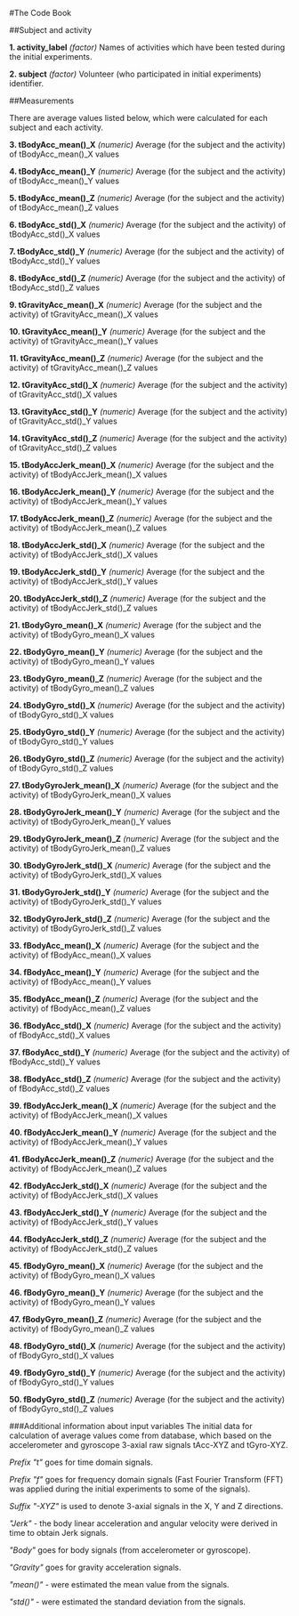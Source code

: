 #The Code Book

##Subject and activity

**1. activity_label**
*(factor)* Names of activities which have been tested during the initial experiments.

**2. subject**
*(factor)* Volunteer (who participated in initial experiments) identifier.

##Measurements

There are average values listed below, which were calculated for each subject and each activity.

**3. tBodyAcc_mean()_X**
*(numeric)* Average (for the subject and the activity) of tBodyAcc_mean()_X values

**4. tBodyAcc_mean()_Y**
*(numeric)* Average (for the subject and the activity) of tBodyAcc_mean()_Y values

**5. tBodyAcc_mean()_Z**
*(numeric)* Average (for the subject and the activity) of tBodyAcc_mean()_Z values

**6. tBodyAcc_std()_X**
*(numeric)* Average (for the subject and the activity) of tBodyAcc_std()_X values

**7. tBodyAcc_std()_Y**
*(numeric)* Average (for the subject and the activity) of tBodyAcc_std()_Y values

**8. tBodyAcc_std()_Z**
*(numeric)* Average (for the subject and the activity) of tBodyAcc_std()_Z values

**9. tGravityAcc_mean()_X**
*(numeric)* Average (for the subject and the activity) of tGravityAcc_mean()_X values

**10. tGravityAcc_mean()_Y**
*(numeric)* Average (for the subject and the activity) of tGravityAcc_mean()_Y values

**11. tGravityAcc_mean()_Z**
*(numeric)* Average (for the subject and the activity) of tGravityAcc_mean()_Z values

**12. tGravityAcc_std()_X**
*(numeric)* Average (for the subject and the activity) of tGravityAcc_std()_X values

**13. tGravityAcc_std()_Y**
*(numeric)* Average (for the subject and the activity) of tGravityAcc_std()_Y values

**14. tGravityAcc_std()_Z**
*(numeric)* Average (for the subject and the activity) of tGravityAcc_std()_Z values

**15. tBodyAccJerk_mean()_X**
*(numeric)* Average (for the subject and the activity) of tBodyAccJerk_mean()_X values

**16. tBodyAccJerk_mean()_Y**
*(numeric)* Average (for the subject and the activity) of tBodyAccJerk_mean()_Y values

**17. tBodyAccJerk_mean()_Z**
*(numeric)* Average (for the subject and the activity) of tBodyAccJerk_mean()_Z values

**18. tBodyAccJerk_std()_X**
*(numeric)* Average (for the subject and the activity) of tBodyAccJerk_std()_X values

**19. tBodyAccJerk_std()_Y**
*(numeric)* Average (for the subject and the activity) of tBodyAccJerk_std()_Y values

**20. tBodyAccJerk_std()_Z**
*(numeric)* Average (for the subject and the activity) of tBodyAccJerk_std()_Z values

**21. tBodyGyro_mean()_X**
*(numeric)* Average (for the subject and the activity) of tBodyGyro_mean()_X values

**22. tBodyGyro_mean()_Y**
*(numeric)* Average (for the subject and the activity) of tBodyGyro_mean()_Y values

**23. tBodyGyro_mean()_Z**
*(numeric)* Average (for the subject and the activity) of tBodyGyro_mean()_Z values

**24. tBodyGyro_std()_X**
*(numeric)* Average (for the subject and the activity) of tBodyGyro_std()_X values

**25. tBodyGyro_std()_Y**
*(numeric)* Average (for the subject and the activity) of tBodyGyro_std()_Y values

**26. tBodyGyro_std()_Z**
*(numeric)* Average (for the subject and the activity) of tBodyGyro_std()_Z values

**27. tBodyGyroJerk_mean()_X**
*(numeric)* Average (for the subject and the activity) of tBodyGyroJerk_mean()_X values

**28. tBodyGyroJerk_mean()_Y**
*(numeric)* Average (for the subject and the activity) of tBodyGyroJerk_mean()_Y values

**29. tBodyGyroJerk_mean()_Z**
*(numeric)* Average (for the subject and the activity) of tBodyGyroJerk_mean()_Z values

**30. tBodyGyroJerk_std()_X**
*(numeric)* Average (for the subject and the activity) of tBodyGyroJerk_std()_X values

**31. tBodyGyroJerk_std()_Y**
*(numeric)* Average (for the subject and the activity) of tBodyGyroJerk_std()_Y values

**32. tBodyGyroJerk_std()_Z**
*(numeric)* Average (for the subject and the activity) of tBodyGyroJerk_std()_Z values

**33. fBodyAcc_mean()_X**
*(numeric)* Average (for the subject and the activity) of fBodyAcc_mean()_X values

**34. fBodyAcc_mean()_Y**
*(numeric)* Average (for the subject and the activity) of fBodyAcc_mean()_Y values

**35. fBodyAcc_mean()_Z**
*(numeric)* Average (for the subject and the activity) of fBodyAcc_mean()_Z values

**36. fBodyAcc_std()_X**
*(numeric)* Average (for the subject and the activity) of fBodyAcc_std()_X values

**37. fBodyAcc_std()_Y**
*(numeric)* Average (for the subject and the activity) of fBodyAcc_std()_Y values

**38. fBodyAcc_std()_Z**
*(numeric)* Average (for the subject and the activity) of fBodyAcc_std()_Z values

**39. fBodyAccJerk_mean()_X**
*(numeric)* Average (for the subject and the activity) of fBodyAccJerk_mean()_X values

**40. fBodyAccJerk_mean()_Y**
*(numeric)* Average (for the subject and the activity) of fBodyAccJerk_mean()_Y values

**41. fBodyAccJerk_mean()_Z**
*(numeric)* Average (for the subject and the activity) of fBodyAccJerk_mean()_Z values

**42. fBodyAccJerk_std()_X**
*(numeric)* Average (for the subject and the activity) of fBodyAccJerk_std()_X values

**43. fBodyAccJerk_std()_Y**
*(numeric)* Average (for the subject and the activity) of fBodyAccJerk_std()_Y values

**44. fBodyAccJerk_std()_Z**
*(numeric)* Average (for the subject and the activity) of fBodyAccJerk_std()_Z values

**45. fBodyGyro_mean()_X**
*(numeric)* Average (for the subject and the activity) of fBodyGyro_mean()_X values

**46. fBodyGyro_mean()_Y**
*(numeric)* Average (for the subject and the activity) of fBodyGyro_mean()_Y values

**47. fBodyGyro_mean()_Z**
*(numeric)* Average (for the subject and the activity) of fBodyGyro_mean()_Z values

**48. fBodyGyro_std()_X**
*(numeric)* Average (for the subject and the activity) of fBodyGyro_std()_X values

**49. fBodyGyro_std()_Y**
*(numeric)* Average (for the subject and the activity) of fBodyGyro_std()_Y values

**50. fBodyGyro_std()_Z**
*(numeric)* Average (for the subject and the activity) of fBodyGyro_std()_Z values

###Additional information about input variables
The initial data for calculation of average values come from database, which based on the accelerometer and gyroscope 3-axial raw signals tAcc-XYZ and tGyro-XYZ.

*Prefix "t"* goes for time domain signals.

*Prefix "f"* goes for frequency domain signals (Fast Fourier Transform (FFT) was applied during the initial experiments to some of the signals).

*Suffix "-XYZ"* is used to denote 3-axial signals in the X, Y and Z directions.

*"Jerk"* - the body linear acceleration and angular velocity were derived in time to obtain Jerk signals.

*"Body"* goes for body signals (from accelerometer or gyroscope).

*"Gravity"* goes for gravity acceleration signals.

*"mean()"* - were estimated the mean value from the signals.

*"std()"* - were estimated the standard deviation from the signals.